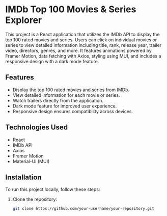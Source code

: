 # IMDb Top 100 Movies & Series Explorer

This project is a React application that utilizes the IMDb API to display the top 100 rated movies and series. Users can click on individual movies or series to view detailed information including title, rank, release year, trailer video, directors, genres, and more. It features animations powered by Framer Motion, data fetching with Axios, styling using MUI, and includes a responsive design with a dark mode feature.

## Features

- Display the top 100 rated movies and series from IMDb.
- View detailed information for each movie or series.
- Watch trailers directly from the application.
- Dark mode feature for improved user experience.
- Responsive design ensures compatibility across devices.

## Technologies Used

- React
- IMDb API
- Axios
- Framer Motion
- Material-UI (MUI)

## Installation

To run this project locally, follow these steps:

1. Clone the repository:

   ```bash
   git clone https://github.com/your-username/your-repository.git

